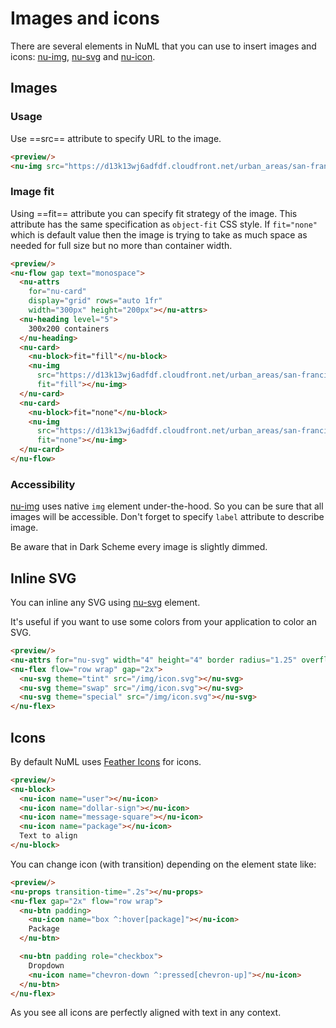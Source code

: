 # Images and icons

There are several elements in NuML that you can use to insert images and icons: [nu-img](/reference/elements/nu-img.md), [nu-svg](/reference/element/nu-svg) and [nu-icon](/reference/element/nu-icon).

## Images

### Usage

Use ==src== attribute to specify URL to the image.

```html
<preview/>
<nu-img src="https://d13k13wj6adfdf.cloudfront.net/urban_areas/san-francisco-bay-area_web-f17b1f60e6.jpg"></nu-img>
```

### Image fit

Using ==fit== attribute you can specify fit strategy of the image. This attribute has the same specification as `object-fit` CSS style. If `fit="none"` which is default value then the image is trying to take as much space as needed for full size but no more than container width.

```html
<preview/>
<nu-flow gap text="monospace">
  <nu-attrs
    for="nu-card"
    display="grid" rows="auto 1fr"
    width="300px" height="200px"></nu-attrs>
  <nu-heading level="5">
    300x200 containers
  </nu-heading>
  <nu-card>
    <nu-block>fit="fill"</nu-block>
    <nu-img
      src="https://d13k13wj6adfdf.cloudfront.net/urban_areas/san-francisco-bay-area_web-f17b1f60e6.jpg"
      fit="fill"></nu-img>
  </nu-card>
  <nu-card>
    <nu-block>fit="none"</nu-block>
    <nu-img
      src="https://d13k13wj6adfdf.cloudfront.net/urban_areas/san-francisco-bay-area_web-f17b1f60e6.jpg"
      fit="none"></nu-img>
  </nu-card>
</nu-flow>
```

### Accessibility

[nu-img](/reference/elements/nu-img.md) uses native `img` element under-the-hood. So you can be sure that all images will be accessible. Don't forget to specify `label` attribute to describe image.

Be aware that in Dark Scheme every image is slightly dimmed.

## Inline SVG

You can inline any SVG using [nu-svg](/reference/elements/nu-svg.md) element.

It's useful if you want to use some colors from your application to color an SVG.

```html
<preview/>
<nu-attrs for="nu-svg" width="4" height="4" border radius="1.25" overflow="no"></nu-attrs>
<nu-flex flow="row wrap" gap="2x">
  <nu-svg theme="tint" src="/img/icon.svg"></nu-svg>
  <nu-svg theme="swap" src="/img/icon.svg"></nu-svg>
  <nu-svg theme="special" src="/img/icon.svg"></nu-svg>
</nu-flex>
```

## Icons

By default NuML uses [Feather Icons](https://github.com/feathericons/feather) for icons.

```html
<preview/>
<nu-block>
  <nu-icon name="user"></nu-icon>
  <nu-icon name="dollar-sign"></nu-icon>
  <nu-icon name="message-square"></nu-icon>
  <nu-icon name="package"></nu-icon>
  Text to align
</nu-block>
```

You can change icon (with transition) depending on the element state like:

```html
<preview/>
<nu-props transition-time=".2s"></nu-props>
<nu-flex gap="2x" flow="row wrap">
  <nu-btn padding>
    <nu-icon name="box ^:hover[package]"></nu-icon>
    Package
  </nu-btn>

  <nu-btn padding role="checkbox">
    Dropdown
    <nu-icon name="chevron-down ^:pressed[chevron-up]"></nu-icon>
  </nu-btn>
</nu-flex>
```

As you see all icons are perfectly aligned with text in any context.
